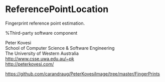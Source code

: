 # ReferencePointLocation
Fingerprint reference point estimation.

%Third-party software component

Peter Kovesi<br>
School of Computer Science & Software Engineering<br>
The University of Western Australia<br>
http://www.csse.uwa.edu.au/~pk<br>
http://peterkovesi.com/<br>

https://github.com/carandraug/PeterKovesiImage/tree/master/FingerPrints
